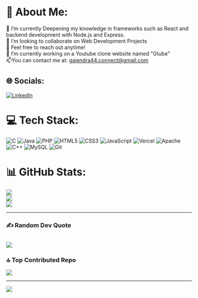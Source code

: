 # 💫 About Me:
🔭 I’m currently Deepening my knowledge in frameworks such as React and backend development with Node.js and Express.<br>👯 I’m looking to collaborate on Web Development Projects<br>🤝 Feel free to reach out anytime!<br>🌱 I’m currently working on a Youtube clone website named "Gtube"<br>📫You can contact me at: gajendra44.connect@gmail.com


## 🌐 Socials:
[![LinkedIn](https://img.shields.io/badge/LinkedIn-%230077B5.svg?logo=linkedin&logoColor=white)](https://in.linkedin.com/in/gajendra-naphade) 

# 💻 Tech Stack:
![C](https://img.shields.io/badge/-%2300599C.svg?style=flat-square&logo=c&logoColor=white)
![Java](https://img.shields.io/badge/java-%23ED8B00.svg?style=flat-square&logo=openjdk&logoColor=white)
![PHP](https://img.shields.io/badge/php-%23777BB4.svg?style=flat-square&logo=php&logoColor=white) ![HTML5](https://img.shields.io/badge/html5-%23E34F26.svg?style=flat-square&logo=html5&logoColor=white) ![CSS3](https://img.shields.io/badge/css3-%231572B6.svg?style=flat-square&logo=css3&logoColor=white) ![JavaScript](https://img.shields.io/badge/javascript-%23323330.svg?style=flat-square&logo=javascript&logoColor=%23F7DF1E) ![Vercel](https://img.shields.io/badge/vercel-%23000000.svg?style=flat-square&logo=vercel&logoColor=white) ![Apache](https://img.shields.io/badge/apache-%23D42029.svg?style=flat-square&logo=apache&logoColor=white) ![C++](https://img.shields.io/badge/++-%2300599C.svg?style=flat-square&logo=c%2B%2B&logoColor=white) ![MySQL](https://img.shields.io/badge/mysql-4479A1.svg?style=flat-square&logo=mysql&logoColor=white) ![Git](https://img.shields.io/badge/git-%23F05033.svg?style=flat-square&logo=git&logoColor=white)
# 📊 GitHub Stats:
![](https://github-readme-stats.vercel.app/api?username=gajju44&theme=radical&hide_border=false&include_all_commits=true&count_private=true)<br/>
![](https://github-readme-streak-stats.herokuapp.com/?user=gajju44&theme=radical&hide_border=false)<br/>
![](https://github-readme-stats.vercel.app/api/top-langs/?username=gajju44&theme=radical&hide_border=false&include_all_commits=true&count_private=true&layout=compact)

---
### ✍️ Random Dev Quote
![](https://quotes-github-readme.vercel.app/api?type=horizontal&theme=tokyonight)
---
### 🔝 Top Contributed Repo
![](https://github-contributor-stats.vercel.app/api?username=gajju44&limit=5&theme=dark&combine_all_yearly_contributions=true)

---
[![](https://visitcount.itsvg.in/api?id=gajju44&icon=1&color=5)](https://visitcount.itsvg.in)

<!-- Proudly created with GPRM ( https://gprm.itsvg.in ) -->
